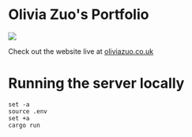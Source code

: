 # Olivia Zuo's Portfolio

![](https://skillicons.dev/icons?i=rust,docker,gcp&theme=dark)

Check out the website live at [oliviazuo.co.uk](https://www.oliviazuo.co.uk)

# Running the server locally
```
set -a
source .env
set +a
cargo run
```
